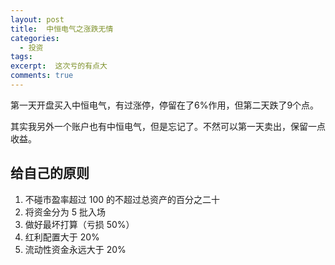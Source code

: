 ```yaml
---
layout: post
title:  中恒电气之涨跌无情
categories: 
  - 投资
tags:
excerpt:  这次亏的有点大
comments: true
---
```


第一天开盘买入中恒电气，有过涨停，停留在了6%作用，但第二天跌了9个点。

其实我另外一个账户也有中恒电气，但是忘记了。不然可以第一天卖出，保留一点收益。

## 给自己的原则

1. 不碰市盈率超过 100 的不超过总资产的百分之二十
2. 将资金分为 5 批入场
3. 做好最坏打算（亏损 50%）
4. 红利配置大于 20%
5. 流动性资金永远大于 20%




